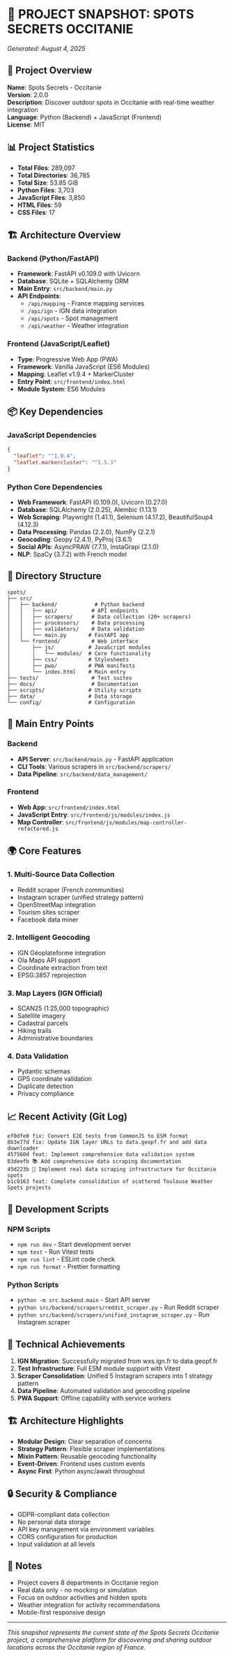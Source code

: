 # 📸 PROJECT SNAPSHOT: SPOTS SECRETS OCCITANIE
*Generated: August 4, 2025*

## 🎯 Project Overview
**Name**: Spots Secrets - Occitanie  
**Version**: 2.0.0  
**Description**: Discover outdoor spots in Occitanie with real-time weather integration  
**Language**: Python (Backend) + JavaScript (Frontend)  
**License**: MIT  

## 📊 Project Statistics
- **Total Files**: 289,097
- **Total Directories**: 36,785
- **Total Size**: 53.85 GiB
- **Python Files**: 3,703
- **JavaScript Files**: 3,850
- **HTML Files**: 59
- **CSS Files**: 17

## 🏗️ Architecture Overview

### Backend (Python/FastAPI)
- **Framework**: FastAPI v0.109.0 with Uvicorn
- **Database**: SQLite + SQLAlchemy ORM
- **Main Entry**: `src/backend/main.py`
- **API Endpoints**: 
  - `/api/mapping` - France mapping services
  - `/api/ign` - IGN data integration
  - `/api/spots` - Spot management
  - `/api/weather` - Weather integration

### Frontend (JavaScript/Leaflet)
- **Type**: Progressive Web App (PWA)
- **Framework**: Vanilla JavaScript (ES6 Modules)
- **Mapping**: Leaflet v1.9.4 + MarkerCluster
- **Entry Point**: `src/frontend/index.html`
- **Module System**: ES6 Modules

## 📦 Key Dependencies

### JavaScript Dependencies
```json
{
  "leaflet": "^1.9.4",
  "leaflet.markercluster": "^1.5.3"
}
```

### Python Core Dependencies
- **Web Framework**: FastAPI (0.109.0), Uvicorn (0.27.0)
- **Database**: SQLAlchemy (2.0.25), Alembic (1.13.1)
- **Web Scraping**: Playwright (1.41.1), Selenium (4.17.2), BeautifulSoup4 (4.12.3)
- **Data Processing**: Pandas (2.2.0), NumPy (2.2.1)
- **Geocoding**: Geopy (2.4.1), PyProj (3.6.1)
- **Social APIs**: AsyncPRAW (7.7.1), InstaGrapi (2.1.0)
- **NLP**: SpaCy (3.7.2) with French model

## 📁 Directory Structure

```
spots/
├── src/
│   ├── backend/            # Python backend
│   │   ├── api/           # API endpoints
│   │   ├── scrapers/      # Data collection (20+ scrapers)
│   │   ├── processors/    # Data processing
│   │   ├── validators/    # Data validation
│   │   └── main.py       # FastAPI app
│   └── frontend/          # Web interface
│       ├── js/           # JavaScript modules
│       │   └── modules/  # Core functionality
│       ├── css/          # Stylesheets
│       ├── pwa/          # PWA manifests
│       └── index.html    # Main entry
├── tests/                 # Test suites
├── docs/                  # Documentation
├── scripts/              # Utility scripts
├── data/                 # Data storage
└── config/               # Configuration
```

## 🚀 Main Entry Points

### Backend
- **API Server**: `src/backend/main.py` - FastAPI application
- **CLI Tools**: Various scrapers in `src/backend/scrapers/`
- **Data Pipeline**: `src/backend/data_management/`

### Frontend
- **Web App**: `src/frontend/index.html`
- **JavaScript Entry**: `src/frontend/js/modules/index.js`
- **Map Controller**: `src/frontend/js/modules/map-controller-refactored.js`

## 🌍 Core Features

### 1. Multi-Source Data Collection
- Reddit scraper (French communities)
- Instagram scraper (unified strategy pattern)
- OpenStreetMap integration
- Tourism sites scraper
- Facebook data miner

### 2. Intelligent Geocoding
- IGN Géoplateforme integration
- Ola Maps API support
- Coordinate extraction from text
- EPSG:3857 reprojection

### 3. Map Layers (IGN Official)
- SCAN25 (1:25,000 topographic)
- Satellite imagery
- Cadastral parcels
- Hiking trails
- Administrative boundaries

### 4. Data Validation
- Pydantic schemas
- GPS coordinate validation
- Duplicate detection
- Privacy compliance

## 📈 Recent Activity (Git Log)
```
ef0dfe0 fix: Convert E2E tests from CommonJS to ESM format
8b3e77d fix: Update IGN layer URLs to data.geopf.fr and add data downloader
457560d feat: Implement comprehensive data validation system
83deefb 📚 Add comprehensive data scraping documentation
45d223b 🚀 Implement real data scraping infrastructure for Occitanie spots
b1c9163 feat: Complete consolidation of scattered Toulouse Weather Spots projects
```

## 🔧 Development Scripts

### NPM Scripts
- `npm run dev` - Start development server
- `npm test` - Run Vitest tests
- `npm run lint` - ESLint code check
- `npm run format` - Prettier formatting

### Python Scripts
- `python -m src.backend.main` - Start API server
- `python src/backend/scrapers/reddit_scraper.py` - Run Reddit scraper
- `python src/backend/scrapers/unified_instagram_scraper.py` - Run Instagram scraper

## 🎯 Technical Achievements
1. **IGN Migration**: Successfully migrated from wxs.ign.fr to data.geopf.fr
2. **Test Infrastructure**: Full ESM module support with Vitest
3. **Scraper Consolidation**: Unified 5 Instagram scrapers into 1 strategy pattern
4. **Data Pipeline**: Automated validation and geocoding pipeline
5. **PWA Support**: Offline capability with service workers

## 🏗️ Architecture Highlights
- **Modular Design**: Clear separation of concerns
- **Strategy Pattern**: Flexible scraper implementations
- **Mixin Pattern**: Reusable geocoding functionality
- **Event-Driven**: Frontend uses custom events
- **Async First**: Python async/await throughout

## 🔒 Security & Compliance
- GDPR-compliant data collection
- No personal data storage
- API key management via environment variables
- CORS configuration for production
- Input validation at all levels

## 📝 Notes
- Project covers 8 departments in Occitanie region
- Real data only - no mocking or simulation
- Focus on outdoor activities and hidden spots
- Weather integration for activity recommendations
- Mobile-first responsive design

---
*This snapshot represents the current state of the Spots Secrets Occitanie project, a comprehensive platform for discovering and sharing outdoor locations across the Occitanie region of France.*